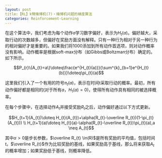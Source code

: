 ```yaml
---
layout: post
title:【RL】k臂赌博机(7)・赌博机问题的梯度算法
categories: Reinforcement-Learning
---
```


在这个算法中，我们考虑为每个动作$a$学习数字偏好，表示为$H_{t}(a)$。偏好越大，采取行动的次数越多，但偏好在奖励方面没有解释。只有一种行为相对于另一种行为的相对偏好才是重要的。如果我们将1000添加到所有动作首选项，则对动作概率没有影响。动作概率是根据soft-max分布（如Gibbs或Boltzman分布）确定的。如下所示。

$$P_{r}\{A_{t}=a\}\doteq\frac{e^{H_{t}(a)}}{\sum^{k}_{b=1}e^{H_{t}(b)}}\doteq\pi_{t}(a)$$

这里我们引入了一个有用的符号$\pi_{t}(a)$，表示在时间t采取行动的概率。最初，所有动作偏好都是相同的(对于所有$a$，$H_{1}(a)=0$)，使得所有动作具有相同的被选择概率。

在每个步骤中，在选择动作$A_{t}$并接受奖励$R_{t}$之后，动作偏好通过以下方式更新。

$$H_{t+1}(A_{t})\doteq H_{t}(A_{t})+\alpha(R_{t}-\overline R_{t})(1-\pi_{t}(A_{t})) \\
H_{t+1}(a)\doteq H_{t}(a)-\alpha(R_{t}-\overline R_{t})\pi_{t}(a),a \neq A_{t}$$

其中$\alpha>0$是步长参数，$\overline R_{t} \in(R)$是所有奖励的平均值，包括时间$t$。$\overline R_{t}$作为比较奖励的基线，如果奖励高于基线，那么将来获取$A_{t}$的概率增加；如果奖励低于基线，则概率降低。
